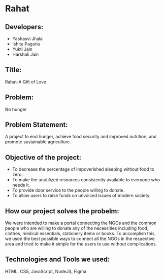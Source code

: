 # Rahat

## Developers:
* Yashasvi Jhala
* Ishita Pagaria
* Yukti Jain
* Harshali Jain

## Title:
Rahat-A Gift of Love

## Problem:
No hunger

## Problem Statement:
 A project to end hunger, achieve food security and improved nutrition, and promote sustainable agriculture.

## Objective of the project:
* To decrease the percentage of impoverished sleeping without food to zero.<br>
* To make the unutilized resources consistently available to everyone who needs it.<br>
* To provide door service to the people willing to donate.<br>
* To allow users to raise funds on unvoiced issues of modern society.

## How our project solves the probelm:
We were intended to make a portal connecting the NGOs and the common people who are willing to donate any of the necessities including food, clothes, medical essentials, stationery items or books.
To accomplish this, we used the best possible ways to connect all the NGOs in the respective area and tried to make it simple for the users to use without complications.

## Technologies and Tools we used:
HTML, CSS, JavaScript, NodeJS, Figma
